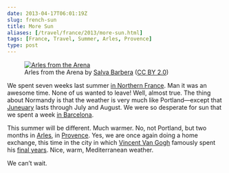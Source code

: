 ```yaml
--- 
date: 2013-04-17T06:01:19Z
slug: french-sun
title: More Sun
aliases: [/travel/france/2013/more-sun.html]
tags: [France, Travel, Summer, Arles, Provence]
type: post
---
```


<figure>
    <a href="https://www.flickr.com/photos/decar66/8583754790/" title="Arles from the Arena"><img src="https://farm9.staticflickr.com/8102/8583754790_3297ccf5f7_c.jpg" alt="Arles from the Arena" /></a>
    <figcaption>Arles from the Arena by <a href="https://www.flickr.com/photos/decar66/">Salva Barbera</a> (<a href="http://creativecommons.org/licenses/by/2.0/">CC BY 2.0</a>)</figcaption>
</figure>

We spent seven weeks last summer [in Northern France]. Man it was an awesome
time. None of us wanted to leave! Well, almost true. The thing about Normandy is
that the weather is very much like Portland—except that [Juneuary] lasts through
July and August. We were so desperate for sun that we spent a week [in
Barcelona].

This summer will be different. Much warmer. No, not Portland, but two months in
[Arles], in [Provence]. Yes, we are once again doing a home exchange, this time
in the city in which [Vincent Van Gogh] famously spent his [final years]. Nice,
warm, Mediterranean weather.

We can’t wait.

  [in Northern France]: http://www.justatheory.com/travel/france/2012/a-rouen.html
  [Juneuary]: http://www.urbandictionary.com/define.php?term=Juneuary
  [in Barcelona]: https://www.flickr.com/photos/theory/sets/72157630781097042/
  [Arles]: https://en.wikipedia.org/wiki/Arles
  [Provence]: https://en.wikipedia.org/wiki/Provence
  [Vincent Van Gogh]: https://en.wikipedia.org/wiki/Vincent_van_Gogh
  [final years]: https://en.wikipedia.org/wiki/Vincent_van_Gogh#Artistic_breakthrough_and_final_years

